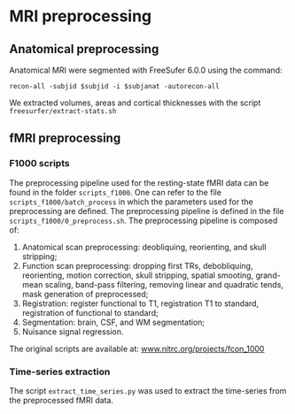 # MRI preprocessing

## Anatomical preprocessing
Anatomical MRI were segmented with FreeSufer 6.0.0 using the command:
```
recon-all -subjid $subjid -i $subjanat -autorecon-all
```
We extracted volumes, areas and cortical thicknesses with the script
`freesurfer/extract-stats.sh`


## fMRI preprocessing

### F1000 scripts

The preprocessing pipeline used for the resting-state fMRI data can be found in
the folder `scripts_f1000`. One can refer to the file
`scripts_f1000/batch_process` in which the parameters used for the
preprocessing are defined. The preprocessing pipeline is defined in the file
`scripts_f1000/0_preprocess.sh`. The preprocessing pipeline is composed of:

1. Anatomical scan preprocessing: deobliquing, reorienting, and skull
   stripping;
2. Function scan preprocessing: dropping first TRs, debobliquing, reorienting,
   motion correction, skull stripping, spatial smooting, grand-mean scaling,
   band-pass filtering, removing linear and quadratic tends, mask generation of
   preprocessed;
3. Registration: register functional to T1, registration T1 to standard,
   registration of functional to standard;
4. Segmentation: brain, CSF, and WM segmentation;
5. Nuisance signal regression.

The original scripts are available at:
www.nitrc.org/projects/fcon_1000

### Time-series extraction

The script `extract_time_series.py` was used to extract the time-series from
the preprocessed fMRI data.

